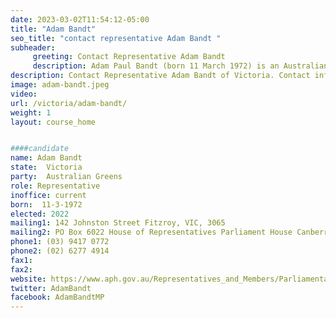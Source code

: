 ```yaml
---
date: 2023-03-02T11:54:12-05:00
title: "Adam Bandt"
seo_title: "contact representative Adam Bandt "
subheader:
     greeting: Contact Representative Adam Bandt
     description: Adam Paul Bandt (born 11 March 1972) is an Australian politician and former industrial lawyer who is the leader of the Australian Greens and federal MP for Melbourne. Previously, he served as co-deputy leader of the Greens from 2012 to 2015 and 2017 to 2020. He was elected leader following the resignation of Representative Richard Di Natale in February 2020.
description: Contact Representative Adam Bandt of Victoria. Contact information for Adam Bandt includes email address, phone number, and mailing address.
image: adam-bandt.jpeg
video:
url: /victoria/adam-bandt/
weight: 1
layout: course_home


####candidate
name: Adam Bandt
state:	Victoria
party:	Australian Greens
role: Representative
inoffice: current
born:  11-3-1972
elected: 2022
mailing1: 142 Johnston Street Fitzroy, VIC, 3065
mailing2: PO Box 6022 House of Representatives Parliament House Canberra ACT 2600
phone1:	(03) 9417 0772
phone2: (02) 6277 4914
fax1:
fax2:
website: https://www.aph.gov.au/Representatives_and_Members/Parliamentarian?MPID=M3C
twitter: AdamBandt
facebook: AdamBandtMP
---
```

